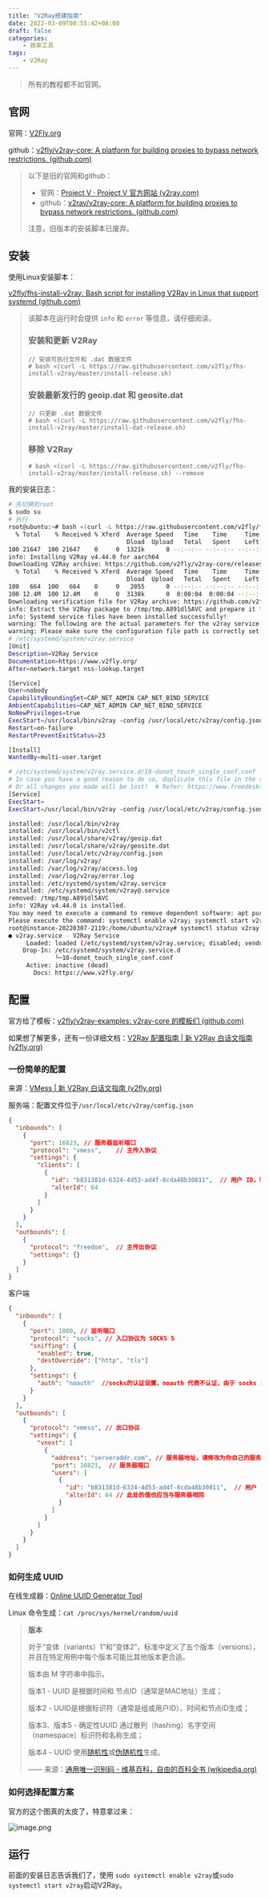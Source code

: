 ```yaml
---
title: "V2Ray搭建指南"
date: 2022-03-09T00:55:42+08:00
draft: false
categories:
    - 效率工具
tags:
    - V2Ray
---
```


> 所有的教程都不如官网。
>


## 官网

官网：[V2Fly.org](https://www.v2fly.org/)

github：[v2fly/v2ray-core: A platform for building proxies to bypass network restrictions. (github.com)](https://github.com/v2fly/v2ray-core)

> 以下是旧的官网和github：
>
> * 官网：[Project V · Project V 官方网站 (v2ray.com)](https://www.v2ray.com/)
> * github：[v2ray/v2ray-core: A platform for building proxies to bypass network restrictions. (github.com)](https://github.com/v2ray/v2ray-core)
>
> 注意，旧版本的安装脚本已废弃。
>


## 安装

使用Linux安装脚本：

[v2fly/fhs-install-v2ray: Bash script for installing V2Ray in Linux that support systemd (github.com)](https://github.com/v2fly/fhs-install-v2ray)

> 该脚本在运行时会提供 `info` 和 `error` 等信息，请仔细阅读。
>
> ### 安装和更新 V2Ray
>
> ```
> // 安装可执行文件和 .dat 数据文件
> # bash <(curl -L https://raw.githubusercontent.com/v2fly/fhs-install-v2ray/master/install-release.sh)
> ```
>
> ### 安装最新发行的 geoip.dat 和 geosite.dat
>
> ```
> // 只更新 .dat 数据文件
> # bash <(curl -L https://raw.githubusercontent.com/v2fly/fhs-install-v2ray/master/install-dat-release.sh)
> ```
>
> ### 移除 V2Ray
>
> ```
> # bash <(curl -L https://raw.githubusercontent.com/v2fly/fhs-install-v2ray/master/install-release.sh) --remove
> ```
>


我的安装日志：

```bash
# 先切换到root
$ sudo su
# 执行
root@ubuntu:~# bash <(curl -L https://raw.githubusercontent.com/v2fly/fhs-install-v2ray/master/install-release.sh)
  % Total    % Received % Xferd  Average Speed   Time    Time     Time  Current
                                 Dload  Upload   Total   Spent    Left  Speed
100 21647  100 21647    0     0  1321k      0 --:--:-- --:--:-- --:--:-- 1321k
info: Installing V2Ray v4.44.0 for aarch64
Downloading V2Ray archive: https://github.com/v2fly/v2ray-core/releases/download/v4.44.0/v2ray-linux-arm64-v8a.zip
  % Total    % Received % Xferd  Average Speed   Time    Time     Time  Current
                                 Dload  Upload   Total   Spent    Left  Speed
100   664  100   664    0     0   2055      0 --:--:-- --:--:-- --:--:--  2055
100 12.4M  100 12.4M    0     0  3138k      0  0:00:04  0:00:04 --:--:-- 4019k
Downloading verification file for V2Ray archive: https://github.com/v2fly/v2ray-core/releases/download/v4.44.0/v2ray-linux-arm64-v8a.zip.dgst
info: Extract the V2Ray package to /tmp/tmp.A891dl5AVC and prepare it for installation.
info: Systemd service files have been installed successfully!
warning: The following are the actual parameters for the v2ray service startup.
warning: Please make sure the configuration file path is correctly set.
# /etc/systemd/system/v2ray.service
[Unit]
Description=V2Ray Service
Documentation=https://www.v2fly.org/
After=network.target nss-lookup.target

[Service]
User=nobody
CapabilityBoundingSet=CAP_NET_ADMIN CAP_NET_BIND_SERVICE
AmbientCapabilities=CAP_NET_ADMIN CAP_NET_BIND_SERVICE
NoNewPrivileges=true
ExecStart=/usr/local/bin/v2ray -config /usr/local/etc/v2ray/config.json
Restart=on-failure
RestartPreventExitStatus=23

[Install]
WantedBy=multi-user.target

# /etc/systemd/system/v2ray.service.d/10-donot_touch_single_conf.conf
# In case you have a good reason to do so, duplicate this file in the same directory and make your customizes there.
# Or all changes you made will be lost!  # Refer: https://www.freedesktop.org/software/systemd/man/systemd.unit.html
[Service]
ExecStart=
ExecStart=/usr/local/bin/v2ray -config /usr/local/etc/v2ray/config.json

installed: /usr/local/bin/v2ray
installed: /usr/local/bin/v2ctl
installed: /usr/local/share/v2ray/geoip.dat
installed: /usr/local/share/v2ray/geosite.dat
installed: /usr/local/etc/v2ray/config.json
installed: /var/log/v2ray/
installed: /var/log/v2ray/access.log
installed: /var/log/v2ray/error.log
installed: /etc/systemd/system/v2ray.service
installed: /etc/systemd/system/v2ray@.service
removed: /tmp/tmp.A891dl5AVC
info: V2Ray v4.44.0 is installed.
You may need to execute a command to remove dependent software: apt purge curl unzip
Please execute the command: systemctl enable v2ray; systemctl start v2ray
root@instance-20220307-2119:/home/ubuntu/v2ray# systemctl status v2ray 
● v2ray.service - V2Ray Service
     Loaded: loaded (/etc/systemd/system/v2ray.service; disabled; vendor preset: enabled)
    Drop-In: /etc/systemd/system/v2ray.service.d
             └─10-donot_touch_single_conf.conf
     Active: inactive (dead)
       Docs: https://www.v2fly.org/
```

## 配置

官方给了模板：[v2fly/v2ray-examples: v2ray-core 的模板们 (github.com)](https://github.com/v2fly/v2ray-examples)

如果想了解更多，还有一份详细文档：[V2Ray 配置指南 | 新 V2Ray 白话文指南 (v2fly.org)](https://guide.v2fly.org/)

### 一份简单的配置

来源：[VMess | 新 V2Ray 白话文指南 (v2fly.org)](https://guide.v2fly.org/basics/vmess.html)

服务端：配置文件位于`/usr/local/etc/v2ray/config.json`

```json
{
  "inbounds": [
    {
      "port": 16823, // 服务器监听端口
      "protocol": "vmess",    // 主传入协议
      "settings": {
        "clients": [
          {
            "id": "b831381d-6324-4d53-ad4f-8cda48b30811",  // 用户 ID，客户端与服务器必须相同
            "alterId": 64
          }
        ]
      }
    }
  ],
  "outbounds": [
    {
      "protocol": "freedom",  // 主传出协议
      "settings": {}
    }
  ]
}
```

客户端

```json
{
  "inbounds": [
    {
      "port": 1080, // 监听端口
      "protocol": "socks", // 入口协议为 SOCKS 5
      "sniffing": {
        "enabled": true,
        "destOverride": ["http", "tls"]
      },
      "settings": {
        "auth": "noauth"  //socks的认证设置，noauth 代表不认证，由于 socks 通常在客户端使用，所以这里不认证
      }
    }
  ],
  "outbounds": [
    {
      "protocol": "vmess", // 出口协议
      "settings": {
        "vnext": [
          {
            "address": "serveraddr.com", // 服务器地址，请修改为你自己的服务器 IP 或域名
            "port": 16823,  // 服务器端口
            "users": [
              {
                "id": "b831381d-6324-4d53-ad4f-8cda48b30811",  // 用户 ID，必须与服务器端配置相同
                "alterId": 64 // 此处的值也应当与服务器相同
              }
            ]
          }
        ]
      }
    }
  ]
}
```

### 如何生成 UUID

在线生成器：[Online UUID Generator Tool](https://www.uuidgenerator.net/)

Linux 命令生成：`cat /proc/sys/kernel/random/uuid` 

> **版本**
>
> 对于“变体（variants）1”和“变体2”，标准中定义了五个版本（versions），并且在特定用例中每个版本可能比其他版本更合适。
>
> 版本由 M 字符串中指示。
>
> 版本1 - UUID 是根据时间和 节点ID（通常是MAC地址）生成；
>
> 版本2 - UUID是根据标识符（通常是组或用户ID）、时间和节点ID生成；
>
> 版本3、版本5 - 确定性UUID 通过散列（hashing）名字空间（namespace）标识符和名称生成；
>
> 版本4 - UUID 使用[随机性](https://zh.wikipedia.org/wiki/%E9%9A%8F%E6%9C%BA%E6%80%A7 "随机性")或[伪随机性](https://zh.wikipedia.org/wiki/%E4%BC%AA%E9%9A%8F%E6%9C%BA%E6%80%A7 "伪随机性")生成。
>
> —— 来源：[通用唯一识别码 - 维基百科，自由的百科全书 (wikipedia.org)](https://zh.wikipedia.org/wiki/%E9%80%9A%E7%94%A8%E5%94%AF%E4%B8%80%E8%AF%86%E5%88%AB%E7%A0%81#%E7%89%88%E6%9C%AC)
>

### 如何选择配置方案

官方的这个图真的太皮了，特意拿过来：

![image.png](assets/image-20220308230038-enct8t4.png)


## 运行

前面的安装日志告诉我们了，使用 `sudo systemctl enable v2ray`或`sudo systemctl start v2ray`启动V2Ray。
